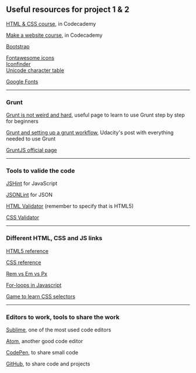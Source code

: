 ## Useful resources for project 1 & 2

[HTML & CSS course](https://www.codecademy.com/tracks/web), in Codecademy

[Make a website course](https://www.codecademy.com/skills/make-a-website), in Codecademy

[Bootstrap](http://getbootstrap.com/)

[Fontawesome icons](http://fortawesome.github.io/Font-Awesome/)<br>
[Iconfinder](https://www.iconfinder.com/)<br>
[Unicode character table](http://unicode-table.com/en/)

[Google Fonts](https://www.google.com/fonts)

--------------------------------

### Grunt 

[Grunt is not weird and hard](https://24ways.org/2013/grunt-is-not-weird-and-hard/), useful page to learn to use Grunt step by step for beginners

[Grunt and setting up a grunt workflow](https://discussions.udacity.com/t/grunt-and-setting-up-a-grunt-workflow-intermediate/21984), Udacity's post with everything needed to use Grunt

[GruntJS official page](http://gruntjs.com/)

-----------------------------------

### Tools to valide the code 

[JSHint](http://jshint.com/) for JavaScript

[JSONLint](http://jsonlint.com/) for JSON

[HTML Validator](https://validator.w3.org/#validate_by_input+with_options) (remember to specify that is HTML5)

[CSS Validator](https://jigsaw.w3.org/css-validator/validator)

-------------------

### Different HTML, CSS and JS links

[HTML5 reference](http://www.w3.org/TR/html5/)

[CSS reference](https://developer.mozilla.org/en-US/docs/Web/CSS/Reference)

[Rem vs Em vs Px](https://www.futurehosting.com/blog/web-design-basics-rem-vs-em-vs-px-sizing-elements-in-css/)

[For-loops in Javascript](https://javascriptweblog.wordpress.com/2010/10/11/rethinking-javascript-for-loops/)

[Game to learn CSS selectors](http://flukeout.github.io/)

----------------------------------

### Editors to work, tools to share the work

[Sublime](http://www.sublimetext.com/), one of the most used code editors

[Atom](https://atom.io/), another good code editor

[CodePen](http://codepen.io/), to share small code

[GitHub](http://github.com), to share code and projects
